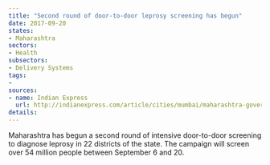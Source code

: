 ```yaml
---
title: "Second round of door-to-door leprosy screening has begun"
date: 2017-09-20
states:
- Maharashtra
sectors:
- Health
subsectors:
- Delivery Systems
tags:
- 
sources:
- name: Indian Express
  url: http://indianexpress.com/article/cities/mumbai/maharashtra-government-starts-second-round-of-leprosy-screening-in-22-districts-4842692/
details:
---
```


Maharashtra has begun a second round of intensive door-to-door screening to diagnose leprosy in 22 districts of the state. The campaign will screen over 54 million people between September 6 and 20.
